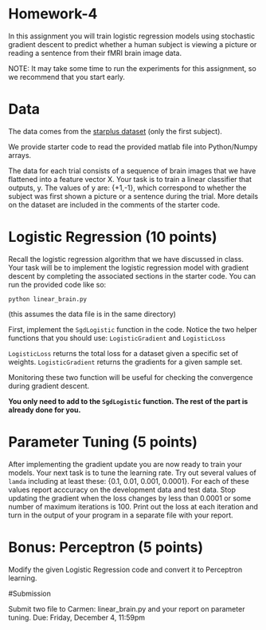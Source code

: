 # Homework-4


In this assignment you will train logistic regression models using stochastic gradient descent to predict whether a human subject is viewing a picture or reading a sentence from their fMRI brain image data.


NOTE: It may take some time to run the experiments for this assignment, so we recommend that you start early. 

# Data

The data comes from the [starplus dataset](http://www.cs.cmu.edu/afs/cs.cmu.edu/project/theo-81/www/) (only the first subject). 

We provide starter code to read the provided matlab file into Python/Numpy arrays. 

The data for each trial consists of a sequence of brain images that we have flattened into a feature vector X. Your task is to train a linear classifier that outputs, y. The values of y are: {+1,-1}, which correspond to whether the subject was first shown a picture or a sentence during the trial. More details on the dataset are included in the comments of the starter code.

# Logistic Regression (10 points)

Recall the logistic regression algorithm that we have discussed in class. Your task will be to implement the logistic regression model with gradient descent by completing the associated sections in the starter code. You can run the provided code like so:

```
python linear_brain.py

```


(this assumes the data file is in the same directory)


First, implement the `SgdLogistic` function in the code. Notice the two helper functions that you should use: `LogisticGradient` and `LogisticLoss` 

`LogisticLoss` returns the total loss for a dataset given a specific set of weights. 
`LogisticGradient` returns the gradients for a given sample set.

Monitoring these two function will be useful for checking the convergence during gradient descent.

**You only need to add to the `SgdLogistic` function. The rest of the part is already done for you.** 


# Parameter Tuning (5 points)

After implementing the gradient update you are now ready to train your models. Your next task is to tune the learning rate. Try out several values of `lamda` including at least these: {0.1, 0.01, 0.001, 0.0001}. For each of these values report acccuracy on the development data and test data. Stop updating the gradient when the loss changes by less than 0.0001 or some number of maximum iterations is 100. Print out the loss at each iteration and turn in the output of your program in a separate file with your report.


# Bonus: Perceptron (5 points)

Modify the given Logistic Regression code and convert it to Perceptron learning. 



#Submission

Submit two file to Carmen: linear_brain.py and your report on parameter tuning.
Due: Friday, December 4, 11:59pm


